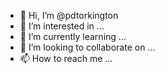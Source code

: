 - 👋 Hi, I’m @pdtorkington
- 👀 I’m interested in ...
- 🌱 I’m currently learning ...
- 💞️ I’m looking to collaborate on ...
- 📫 How to reach me ...

<!---
pdtorkington/pdtorkington is a ✨ special ✨ repository because its `README.md` (this file) appears on your GitHub profile.
You can click the Preview link to take a look at your changes.
--->
